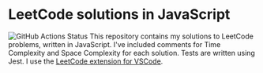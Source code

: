 # LeetCode solutions in JavaScript

![GitHub Actions Status](https://github.com/junya-ishibuchi/leetcode/actions/workflows/test.yml/badge.svg)
This repository contains my solutions to LeetCode problems, written in JavaScript.
I've included comments for Time Complexity and Space Complexity for each solution.
Tests are written using Jest.
I use the [LeetCode extension for VSCode](https://github.com/LeetCode-OpenSource/vscode-leetcode).